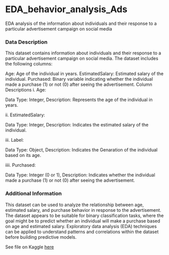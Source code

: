 # EDA_behavior_analysis_Ads
EDA analysis of the information about individuals and their response to a particular advertisement campaign on social media

### Data Description
This dataset contains information about individuals and their response to a particular advertisement campaign on social media. The dataset includes the following columns:

Age: Age of the individual in years.
EstimatedSalary: Estimated salary of the individual.
Purchased: Binary variable indicating whether the individual made a purchase (1) or not (0) after seeing the advertisement.
Column Descriptions
i. Age:

Data Type: Integer, Description: Represents the age of the individual in years.

ii. EstimatedSalary:

Data Type: Integer, Description: Indicates the estimated salary of the individual.

iii. Label:

Data Type: Object, Description: Indicates the Genaration of the individual based on its age.

iiii. Purchased:

Data Type: Integer (0 or 1), Description: Indicates whether the individual made a purchase (1) or not (0) after seeing the advertisement.

### Additional Information
This dataset can be used to analyze the relationship between age, estimated salary, and purchase behavior in response to the advertisement. The dataset appears to be suitable for binary classification tasks, where the goal might be to predict whether an individual will make a purchase based on age and estimated salary. Exploratory data analysis (EDA) techniques can be applied to understand patterns and correlations within the dataset before building predictive models.

See file on Kaggle [here](https://www.kaggle.com/code/leonardoterra/eda-ads-behavior-analysis)
